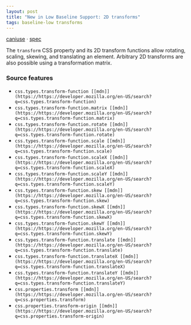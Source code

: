 ```yaml
---
layout: post
title: "New in Low Baseline Support: 2D transforms"
tags: baseline-low transforms
---
```


[caniuse](https://caniuse.com/?search=transforms2d) · [spec](https://drafts.csswg.org/css-transforms-1/)

The `transform` CSS property and its 2D transform functions allow rotating, scaling, skewing, and translating an element. Arbitrary 2D transforms are also possible using a transformation matrix.

### Source features

- ``css.types.transform-function [[mdn]](https://https://developer.mozilla.org/en-US/search?q=css.types.transform-function)``
- ``css.types.transform-function.matrix [[mdn]](https://https://developer.mozilla.org/en-US/search?q=css.types.transform-function.matrix)``
- ``css.types.transform-function.rotate [[mdn]](https://https://developer.mozilla.org/en-US/search?q=css.types.transform-function.rotate)``
- ``css.types.transform-function.scale [[mdn]](https://https://developer.mozilla.org/en-US/search?q=css.types.transform-function.scale)``
- ``css.types.transform-function.scaleX [[mdn]](https://https://developer.mozilla.org/en-US/search?q=css.types.transform-function.scaleX)``
- ``css.types.transform-function.scaleY [[mdn]](https://https://developer.mozilla.org/en-US/search?q=css.types.transform-function.scaleY)``
- ``css.types.transform-function.skew [[mdn]](https://https://developer.mozilla.org/en-US/search?q=css.types.transform-function.skew)``
- ``css.types.transform-function.skewX [[mdn]](https://https://developer.mozilla.org/en-US/search?q=css.types.transform-function.skewX)``
- ``css.types.transform-function.skewY [[mdn]](https://https://developer.mozilla.org/en-US/search?q=css.types.transform-function.skewY)``
- ``css.types.transform-function.translate [[mdn]](https://https://developer.mozilla.org/en-US/search?q=css.types.transform-function.translate)``
- ``css.types.transform-function.translateX [[mdn]](https://https://developer.mozilla.org/en-US/search?q=css.types.transform-function.translateX)``
- ``css.types.transform-function.translateY [[mdn]](https://https://developer.mozilla.org/en-US/search?q=css.types.transform-function.translateY)``
- ``css.properties.transform [[mdn]](https://https://developer.mozilla.org/en-US/search?q=css.properties.transform)``
- ``css.properties.transform-origin [[mdn]](https://https://developer.mozilla.org/en-US/search?q=css.properties.transform-origin)``
